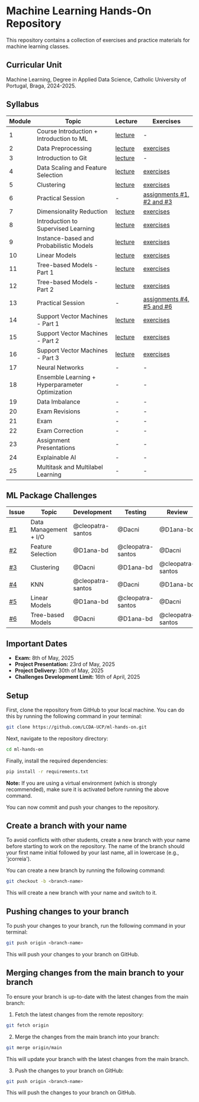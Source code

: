 # Machine Learning Hands-On Repository

This repository contains a collection of exercises and practice materials for machine learning classes.

## Curricular Unit
Machine Learning, Degree in Applied Data Science, Catholic University of Portugal, Braga, 2024-2025.

## Syllabus

| **Module** | **Topic**                                        | **Lecture**                                                                     | **Exercises**                                                                      |
|------------|--------------------------------------------------|---------------------------------------------------------------------------------|------------------------------------------------------------------------------------|
| 1          | Course Introduction + Introduction to ML         | [lecture](https://github.com/LCDA-UCP/ml-hands-on/tree/main/lectures/session01) | -                                                                                  |
| 2          | Data Preprocessing                               | [lecture](https://github.com/LCDA-UCP/ml-hands-on/tree/main/lectures/session02) | [exercises](https://github.com/LCDA-UCP/ml-hands-on/tree/main/exercises/session02) |
| 3          | Introduction to Git                              | [lecture](https://github.com/LCDA-UCP/ml-hands-on/tree/main/lectures/session03) | -                                                                                  |
| 4          | Data Scaling and Feature Selection               | [lecture](https://github.com/LCDA-UCP/ml-hands-on/tree/main/lectures/session04) | [exercises](https://github.com/LCDA-UCP/ml-hands-on/tree/main/exercises/session04) |
| 5          | Clustering                                       | [lecture](https://github.com/LCDA-UCP/ml-hands-on/tree/main/lectures/session05) | [exercises](https://github.com/LCDA-UCP/ml-hands-on/tree/main/exercises/session05) |
| 6          | Practical Session                                | -                                                                               | [assignments #1, #2 and #3](https://github.com/LCDA-UCP/ml-hands-on/issues)        |
| 7          | Dimensionality Reduction                         | [lecture](https://github.com/LCDA-UCP/ml-hands-on/tree/main/lectures/session07) | [exercises](https://github.com/LCDA-UCP/ml-hands-on/tree/main/exercises/session07) |
| 8          | Introduction to Supervised Learning              | [lecture](https://github.com/LCDA-UCP/ml-hands-on/tree/main/lectures/session08) | [exercises](https://github.com/LCDA-UCP/ml-hands-on/tree/main/exercises/session08) |
| 9          | Instance-based and Probabilistic Models          | [lecture](https://github.com/LCDA-UCP/ml-hands-on/tree/main/lectures/session09) | [exercises](https://github.com/LCDA-UCP/ml-hands-on/tree/main/exercises/session09) |
| 10         | Linear Models                                    | [lecture](https://github.com/LCDA-UCP/ml-hands-on/tree/main/lectures/session10) | [exercises](https://github.com/LCDA-UCP/ml-hands-on/tree/main/exercises/session10) |
| 11         | Tree-based Models - Part 1                       | [lecture](https://github.com/LCDA-UCP/ml-hands-on/tree/main/lectures/session11) | [exercises](https://github.com/LCDA-UCP/ml-hands-on/tree/main/exercises/session11) |
| 12         | Tree-based Models - Part 2                       | [lecture](https://github.com/LCDA-UCP/ml-hands-on/tree/main/lectures/session12) | [exercises](https://github.com/LCDA-UCP/ml-hands-on/tree/main/exercises/session12) |
| 13         | Practical Session                                | -                                                                               | [assignments #4, #5 and #6](https://github.com/LCDA-UCP/ml-hands-on/issues)        |
| 14         | Support Vector Machines - Part 1                 | [lecture](https://github.com/LCDA-UCP/ml-hands-on/tree/main/lectures/session14) | [exercises](https://github.com/LCDA-UCP/ml-hands-on/tree/main/exercises/session14) |
| 15         | Support Vector Machines - Part 2                 | [lecture](https://github.com/LCDA-UCP/ml-hands-on/tree/main/lectures/session15) | [exercises](https://github.com/LCDA-UCP/ml-hands-on/tree/main/exercises/session15) |
| 16         | Support Vector Machines - Part 3                 | [lecture](https://github.com/LCDA-UCP/ml-hands-on/tree/main/lectures/session16) | [exercises](https://github.com/LCDA-UCP/ml-hands-on/tree/main/exercises/session16) |
| 17         | Neural Networks                                  | -                                                                               | -                                                                                  |
| 18         | Ensemble Learning + Hyperparameter Optimization  | -                                                                               | -                                                                                  |
| 19         | Data Imbalance                                   | -                                                                               | -                                                                                  |
| 20         | Exam Revisions                                   | -                                                                               | -                                                                                  |
| 21         | Exam                                             | -                                                                               | -                                                                                  |
| 22         | Exam Correction                                  | -                                                                               | -                                                                                  |
| 23         | Assignment Presentations                         | -                                                                               | -                                                                                  |
| 24         | Explainable AI                                   | -                                                                               | -                                                                                  |
| 25         | Multitask and Multilabel Learning                | -                                                                               | -                                                                                  |

## ML Package Challenges

| **Issue**                                              | **Topic**             | **Development**   | **Testing**       | **Review**        |
|--------------------------------------------------------|-----------------------|-------------------|-------------------|-------------------|
| [#1](https://github.com/LCDA-UCP/ml-hands-on/issues/1) | Data Management + I/O | @cleopatra-santos | @Dacni            | @D1ana-bd         |
| [#2](https://github.com/LCDA-UCP/ml-hands-on/issues/2) | Feature Selection     | @D1ana-bd         | @cleopatra-santos | @Dacni            |
| [#3](https://github.com/LCDA-UCP/ml-hands-on/issues/3) | Clustering            | @Dacni            | @D1ana-bd         | @cleopatra-santos |
| [#4](https://github.com/LCDA-UCP/ml-hands-on/issues/4) | KNN                   | @cleopatra-santos | @Dacni            | @D1ana-bd         |
| [#5](https://github.com/LCDA-UCP/ml-hands-on/issues/5) | Linear Models         | @D1ana-bd         | @cleopatra-santos | @Dacni            |
| [#6](https://github.com/LCDA-UCP/ml-hands-on/issues/7) | Tree-based Models     | @Dacni            | @D1ana-bd         | @cleopatra-santos |

## Important Dates

- **Exam:** 8th of May, 2025
- **Project Presentation:** 23rd of May, 2025
- **Project Delivery:** 30th of May, 2025
- **Challenges Development Limit:** 16th of April, 2025

## Setup

First, clone the repository from GitHub to your local machine. You can do this by running the following command in your terminal:

```bash
git clone https://github.com/LCDA-UCP/ml-hands-on.git
```

Next, navigate to the repository directory:

```bash
cd ml-hands-on
```

Finally, install the required dependencies:

```bash
pip install -r requirements.txt
```

**Note:** If you are using a virtual environment (which is strongly recommended), make sure it is activated before running the above command.

You can now commit and push your changes to the repository.

## Create a branch with your name

To avoid conflicts with other students, create a new branch with your name before starting to work on the repository.
The name of the branch should your first name initial followed by your last name, all in lowercase (e.g., 'jcorreia').

You can create a new branch by running the following command:

```bash
git checkout -b <branch-name>
```

This will create a new branch with your name and switch to it.

## Pushing changes to your branch

To push your changes to your branch, run the following command in your terminal:

```bash
git push origin <branch-name>
```

This will push your changes to your branch on GitHub. 

## Merging changes from the main branch to your branch

To ensure your branch is up-to-date with the latest changes from the main branch:

1. Fetch the latest changes from the remote repository:

```bash
git fetch origin
```

2. Merge the changes from the main branch into your branch:

```bash
git merge origin/main
```

This will update your branch with the latest changes from the main branch.

3. Push the changes to your branch on GitHub:

```bash
git push origin <branch-name>
```

This will push the changes to your branch on GitHub.

